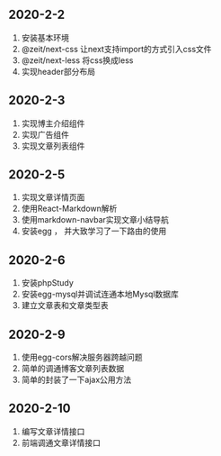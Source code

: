 ## 2020-2-2

1. 安装基本环境
2. @zeit/next-css 让next支持import的方式引入css文件
3. @zeit/next-less 将css换成less
4. 实现header部分布局

## 2020-2-3

1. 实现博主介绍组件
2. 实现广告组件
3. 实现文章列表组件

## 2020-2-5
1. 实现文章详情页面
2. 使用React-Markdown解析
3. 使用markdown-navbar实现文章小结导航
4. 安装egg ， 并大致学习了一下路由的使用

## 2020-2-6
1. 安装phpStudy
2. 安装egg-mysql并调试连通本地Mysql数据库
3. 建立文章表和文章类型表

## 2020-2-9
1. 使用egg-cors解决服务器跨越问题
2. 简单的调通博客文章列表数据
3. 简单的封装了一下ajax公用方法

## 2020-2-10
1. 编写文章详情接口
2. 前端调通文章详情接口